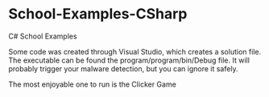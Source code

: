 # School-Examples-CSharp
C# School Examples

Some code was created through Visual Studio, which creates a solution file. The executable can be found the program/program/bin/Debug file. It will probably trigger your malware detection, but you can ignore it safely. 

The most enjoyable one to run is the Clicker Game
